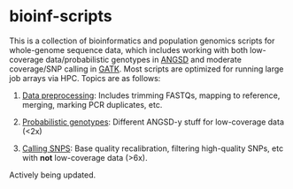 # bioinf-scripts

This is a collection of bioinformatics and population genomics scripts for whole-genome sequence data, which includes working with both low-coverage data/probabilistic genotypes in [ANGSD](http://www.popgen.dk/angsd/index.php/ANGSD) and moderate coverage/SNP calling in [GATK](https://gatk.broadinstitute.org/hc/en-us). Most scripts are optimized for running large job arrays via HPC. Topics are as follows:

1.  [Data preprocessing](https://github.com/mgdesaix/bioinf-scripts/01_Preprocessing/Preprocessing.md): Includes trimming FASTQs, mapping to reference, merging, marking PCR duplicates, etc.

2.  [Probabilistic genotypes](https://github.com/mgdesaix/bioinf-scripts/02_ANGSD/ANGSD.md): Different ANGSD-y stuff for low-coverage data (<2x)

3.  [Calling SNPS](https://github.com/mgdesaix/bioinf-scripts/03_GATK/GATK.md): Base quality recalibration, filtering high-quality SNPs, etc with **not** low-coverage data (>6x). 

Actively being updated.
